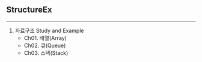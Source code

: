 ## StructureEx
---
1. 자료구조 Study and Example
    - Ch01. 배열(Array) 
    - Ch02. 큐(Queue)
    - Ch03. 스택(Stack)
